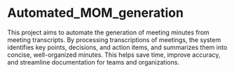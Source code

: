 # Automated_MOM_generation
This project aims to automate the generation of meeting minutes from meeting transcripts. By processing transcriptions of meetings, the system identifies key points, decisions, and action items, and summarizes them into concise, well-organized minutes. This helps save time, improve accuracy, and streamline documentation for teams and organizations.
